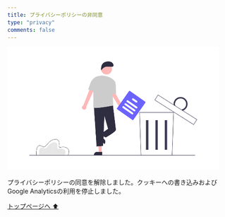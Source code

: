 ```yaml
---
title: プライバシーポリシーの非同意
type: "privacy"
comments: false
---
```


<img src="./undraw_Throw_away_re_x60k.png" width="480" >


<script>
  Cookies.remove('PRVCY202112', { path: '/' })
</script>


プライバシーポリシーの同意を解除しました。クッキーへの書き込みおよびGoogle Analyticsの利用を停止しました。

<a href= "/new-technology/">トップページへ :arrow_up:</a></div>